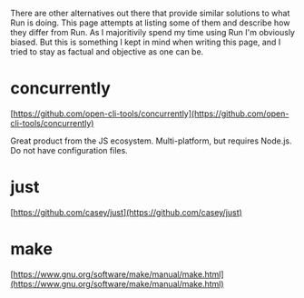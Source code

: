 There are other alternatives out there that provide similar solutions to what Run is doing. This
page attempts at listing some of them and describe how they differ from Run. As I majoritivily spend
my time using Run I'm obviously biased. But this is something I kept in mind when writing this page,
and I tried to stay as factual and objective as one can be.

# concurrently

[https://github.com/open-cli-tools/concurrently](https://github.com/open-cli-tools/concurrently)

Great product from the JS ecosystem. Multi-platform, but requires Node.js. Do not have configuration
files.

# just

[https://github.com/casey/just](https://github.com/casey/just)

# make

[https://www.gnu.org/software/make/manual/make.html](https://www.gnu.org/software/make/manual/make.html)
